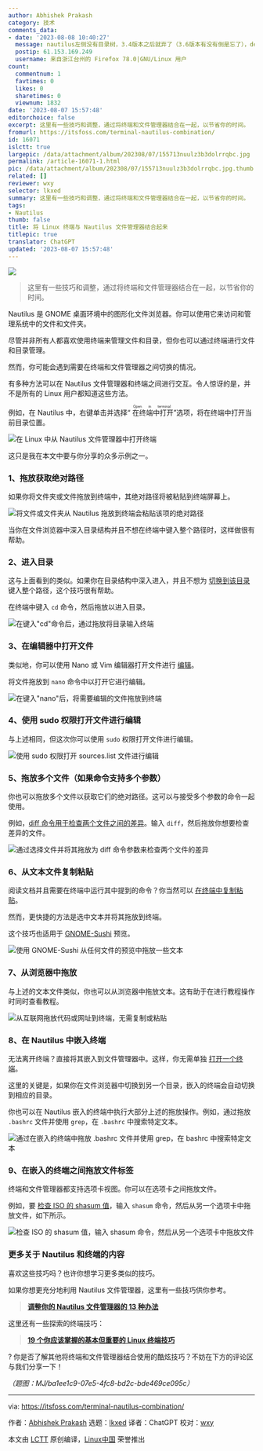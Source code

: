 ```yaml
---
author: Abhishek Prakash
category: 技术
comments_data:
- date: '2023-08-08 10:40:27'
  message: nautilus左侧没有目录树，3.4版本之后就弃了（3.6版本有没有倒是忘了），deepin的文件管理器也和nauilus类似
  postip: 61.153.169.249
  username: 来自浙江台州的 Firefox 78.0|GNU/Linux 用户
count:
  commentnum: 1
  favtimes: 0
  likes: 0
  sharetimes: 0
  viewnum: 1832
date: '2023-08-07 15:57:48'
editorchoice: false
excerpt: 这里有一些技巧和调整，通过将终端和文件管理器结合在一起，以节省你的时间。
fromurl: https://itsfoss.com/terminal-nautilus-combination/
id: 16071
islctt: true
largepic: /data/attachment/album/202308/07/155713nuulz3b3dolrrqbc.jpg
permalink: /article-16071-1.html
pic: /data/attachment/album/202308/07/155713nuulz3b3dolrrqbc.jpg.thumb.jpg
related: []
reviewer: wxy
selector: lkxed
summary: 这里有一些技巧和调整，通过将终端和文件管理器结合在一起，以节省你的时间。
tags:
- Nautilus
thumb: false
title: 将 Linux 终端与 Nautilus 文件管理器结合起来
titlepic: true
translator: ChatGPT
updated: '2023-08-07 15:57:48'
---
```


![](/data/attachment/album/202308/07/155713nuulz3b3dolrrqbc.jpg)



> 
> 这里有一些技巧和调整，通过将终端和文件管理器结合在一起，以节省你的时间。
> 
> 
> 


Nautilus 是 GNOME 桌面环境中的图形化文件浏览器。你可以使用它来访问和管理系统中的文件和文件夹。


尽管并非所有人都喜欢使用终端来管理文件和目录，但你也可以通过终端进行文件和目录管理。


然而，你可能会遇到需要在终端和文件管理器之间切换的情况。


有多种方法可以在 Nautilus 文件管理器和终端之间进行交互。令人惊讶的是，并不是所有的 Linux 用户都知道这些方法。


例如，在 Nautilus 中，右键单击并选择“<ruby> 在终端中打开 <rt>  Open in terminal </rt></ruby>”选项，将在终端中打开当前目录位置。


![在 Linux 中从 Nautilus 文件管理器中打开终端](/data/attachment/album/202308/07/155749yvltsl9c89e98slz.gif)


这只是我在本文中要与你分享的众多示例之一。


### 1、拖放获取绝对路径


如果你将文件夹或文件拖放到终端中，其绝对路径将被粘贴到终端屏幕上。


![将文件或文件夹从 Nautilus 拖放到终端会粘贴该项的绝对路径](/data/attachment/album/202308/07/155749ydmnlh1l1zauo1hm.gif)


当你在文件浏览器中深入目录结构并且不想在终端中键入整个路径时，这样做很有帮助。


### 2、进入目录


这与上面看到的类似。如果你在目录结构中深入进入，并且不想为 [切换到该目录](https://itsfoss.com/change-directories/) 键入整个路径，这个技巧很有帮助。


在终端中键入 `cd` 命令，然后拖放以进入目录。


![在键入"cd"命令后，通过拖放将目录输入终端](/data/attachment/album/202308/07/155750zmkkknma6au6mklv.gif)


### 3、在编辑器中打开文件


类似地，你可以使用 Nano 或 Vim 编辑器打开文件进行 [编辑](https://itsfoss.com/nano-editor-guide/)。


将文件拖放到 `nano` 命令中以打开它进行编辑。


![在键入"nano"后，将需要编辑的文件拖放到终端](/data/attachment/album/202308/07/155750hbgqi1i115a3605l.gif)


### 4、使用 sudo 权限打开文件进行编辑


与上述相同，但这次你可以使用 `sudo` 权限打开文件进行编辑。


![使用 sudo 权限打开 sources.list 文件进行编辑](/data/attachment/album/202308/07/155751bbxdvg6yzix1dsvu.gif)


### 5、拖放多个文件（如果命令支持多个参数）


你也可以拖放多个文件以获取它们的绝对路径。这可以与接受多个参数的命令一起使用。


例如，[diff 命令用于检查两个文件之间的差异](https://linuxhandbook.com/diff-command/)。输入 `diff`，然后拖放你想要检查差异的文件。


![通过选择文件并将其拖放为 diff 命令参数来检查两个文件的差异](/data/attachment/album/202308/07/155751ar3f60xexxax3f5v.gif)


### 6、从文本文件复制粘贴


阅读文档并且需要在终端中运行其中提到的命令？你当然可以 [在终端中复制粘贴](https://itsfoss.com/copy-paste-linux-terminal/)。


然而，更快捷的方法是选中文本并将其拖放到终端。


这个技巧也适用于 [GNOME-Sushi](https://gitlab.gnome.org/GNOME/sushi) 预览。


![使用 GNOME-Sushi 从任何文件的预览中拖放一些文本](/data/attachment/album/202308/07/155751v44c7ydl7dvvddv4.gif)


### 7、从浏览器中拖放


与上述的文本文件类似，你也可以从浏览器中拖放文本。这有助于在进行教程操作时同时查看教程。


![从互联网拖放代码或网址到终端，无需复制或粘贴](/data/attachment/album/202308/07/155752etkozwmw7woepwgt.gif)


### 8、在 Nautilus 中嵌入终端


无法离开终端？直接将其嵌入到文件管理器中。这样，你无需单独 [打开一个终端](https://itsfoss.com/open-terminal-ubuntu/)。


这里的关键是，如果你在文件浏览器中切换到另一个目录，嵌入的终端会自动切换到相应的目录。


你也可以在 Nautilus 嵌入的终端中执行大部分上述的拖放操作。例如，通过拖放 `.bashrc` 文件并使用 `grep`，在 `.bashrc` 中搜索特定文本。


![通过在嵌入的终端中拖放 .bashrc 文件并使用 grep，在 bashrc 中搜索特定文本](/data/attachment/album/202308/07/155753c5pseaz5vpnv25ss.gif)


### 9、在嵌入的终端之间拖放文件标签


终端和文件管理器都支持选项卡视图。你可以在选项卡之间拖放文件。


例如，要 [检查 ISO 的 shasum 值](https://itsfoss.com/checksum-tools-guide-linux/)，输入 `shasum` 命令，然后从另一个选项卡中拖放文件，如下所示。


![检查 ISO 的 shasum 值，输入 shasum 命令，然后从另一个选项卡中拖放文件](/data/attachment/album/202308/07/155754r6s89zi8cn6bbntt.gif)


### 更多关于 Nautilus 和终端的内容


喜欢这些技巧吗？也许你想学习更多类似的技巧。


如果你想更充分地利用 Nautilus 文件管理器，这里有一些技巧供你参考。



> 
> **[调整你的 Nautilus 文件管理器的 13 种办法](https://itsfoss.com/nautilus-tips-tweaks/)**
> 
> 
> 


这里还有一些探索的终端技巧：



> 
> **[19 个你应该掌握的基本但重要的 Linux 终端技巧](https://itsfoss.com/basic-terminal-tips-ubuntu/)**
> 
> 
> 


? 你是否了解其他将终端和文件管理器结合使用的酷炫技巧？不妨在下方的评论区与我们分享一下！


*（题图：MJ/ba1ee1c9-07e5-4fc8-bd2c-bde469ce095c）*




---


via: <https://itsfoss.com/terminal-nautilus-combination/>


作者：[Abhishek Prakash](https://itsfoss.com/author/abhishek/) 选题：[lkxed](https://github.com/lkxed/) 译者：ChatGPT 校对：[wxy](https://github.com/wxy)


本文由 [LCTT](https://github.com/LCTT/TranslateProject) 原创编译，[Linux中国](https://linux.cn/) 荣誉推出